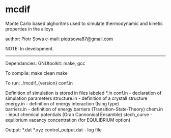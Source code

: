 # mcdif
Monte Carlo based alghoritms used to simulate thermodynamic and kinetic properties in the alloys

author: Piotr Sowa
e-mail: piotrsowa87@gmail.com

NOTE:
In development.

---------------------------------

Dependancies:
GNUtoolkit: make, gcc

To compile:
make clean
make

To run:
./mcdif_{version} conf.in

  Definition of simulation is stored in files labeled *.in
  conf.in      - declaration of simulation parameters
  structure.in - definition of a crystall structure
  energy.in    - definition of energy interaction (Ising type)  
  barriers.in  - definition of energy barriers (Transition-State-Theory)
  chem.in      - input chemical potentials (Gran Cannonical Ensamble)
  stech_curve  - equlibrium vacancy concentration (for EQULIBRIUM option)

Output:
*.dat
*.xyz
control_output.dat - log file 

